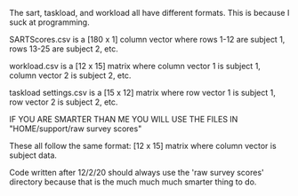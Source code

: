 The sart, taskload, and workload all have different formats. This is because I suck at programming.

SARTScores.csv is a [180 x 1] column vector where rows 1-12 are subject 1, rows 13-25 are subject 2, etc.

workload.csv is a [12 x 15] matrix where column vector 1 is subject 1, column vector 2 is subject 2, etc.

taskload settings.csv is a [15 x 12] matrix where row vector 1 is subject 1, row vector 2 is subject 2, etc.




IF YOU ARE SMARTER THAN ME YOU WILL USE THE FILES IN "HOME/support/raw survey scores"

These all follow the same format: [12 x 15] matrix where column vector is subject data.


Code written after 12/2/20 should always use the 'raw survey scores' directory because that is the much much much smarter thing to do.
